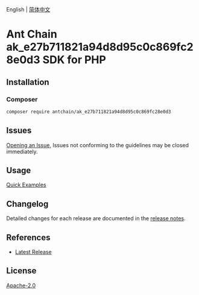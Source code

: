 English | [简体中文](README-CN.md)

# Ant Chain ak_e27b711821a94d8d95c0c869fc28e0d3 SDK for PHP

## Installation

### Composer

```bash
composer require antchain/ak_e27b711821a94d8d95c0c869fc28e0d3
```

## Issues

[Opening an Issue](https://github.com/alipay/antchain-openapi-prod-sdk/issues/new), Issues not conforming to the guidelines may be closed immediately.

## Usage

[Quick Examples](https://github.com/alipay/antchain-openapi-prod-sdk/blob/master/docs/0-Examples-EN.md#quick-examples)

## Changelog

Detailed changes for each release are documented in the [release notes](./ChangeLog.txt).

## References

* [Latest Release](https://github.com/antchain-openapi-sdk-php)

## License

[Apache-2.0](http://www.apache.org/licenses/LICENSE-2.0)
